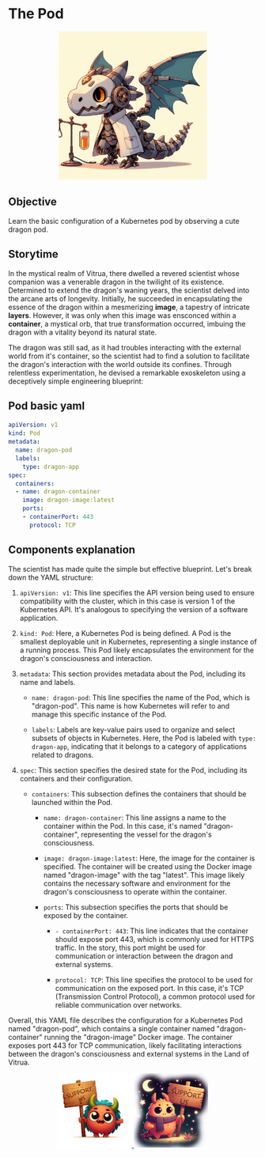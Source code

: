 # The Pod

<div style="text-align:center;">
  <img src="https://github.com/Vitrua/images/blob/main/k8s/dragonscientist.jpg?raw=true" alt="adv" width="300" height="300">
</div>

## Objective

Learn the basic configuration of a Kubernetes pod by observing a cute dragon pod.

## Storytime

In the mystical realm of Vitrua, there dwelled a revered scientist whose companion was a venerable dragon in the twilight of its existence. Determined to extend the dragon's waning years, the scientist delved into the arcane arts of longevity. Initially, he succeeded in encapsulating the essence of the dragon within a mesmerizing **image**, a tapestry of intricate **layers**. However, it was only when this image was ensconced within a **container**, a mystical orb, that true transformation occurred, imbuing the dragon with a vitality beyond its natural state.

The dragon was still sad, as it had troubles interacting with the external world from it's container, so the scientist had to find a solution to facilitate the dragon's interaction with the world outside its confines. Through relentless experimentation, he devised a remarkable exoskeleton using a deceptively simple engineering blueprint:

## Pod basic yaml 

```yaml
apiVersion: v1
kind: Pod
metadata:
  name: dragon-pod
  labels:
    type: dragon-app
spec:
  containers:
  - name: dragon-container
    image: dragon-image:latest
    ports:
    - containerPort: 443
      protocol: TCP
```

## Components explanation

The scientist has made quite the simple but effective blueprint. Let's break down the YAML structure:

1. `apiVersion: v1`: This line specifies the API version being used to ensure compatibility with the cluster, which in this case is version 1 of the Kubernetes API. It's analogous to specifying the version of a software application.

2. `kind: Pod`: Here, a Kubernetes Pod is being defined. A Pod is the smallest deployable unit in Kubernetes, representing a single instance of a running process. This Pod likely encapsulates the environment for the dragon's consciousness and interaction.

3. `metadata`: This section provides metadata about the Pod, including its name and labels.

    - `name: dragon-pod`: This line specifies the name of the Pod, which is "dragon-pod". This name is how Kubernetes will refer to and manage this specific instance of the Pod.

    - `labels`: Labels are key-value pairs used to organize and select subsets of objects in Kubernetes. Here, the Pod is labeled with `type: dragon-app`, indicating that it belongs to a category of applications related to dragons.

4. `spec`: This section specifies the desired state for the Pod, including its containers and their configuration.

    - `containers`: This subsection defines the containers that should be launched within the Pod.

        - `name: dragon-container`: This line assigns a name to the container within the Pod. In this case, it's named "dragon-container", representing the vessel for the dragon's consciousness.

        - `image: dragon-image:latest`: Here, the image for the container is specified. The container will be created using the Docker image named "dragon-image" with the tag "latest". This image likely contains the necessary software and environment for the dragon's consciousness to operate within the container.

        - `ports`: This subsection specifies the ports that should be exposed by the container.

            - `- containerPort: 443`: This line indicates that the container should expose port 443, which is commonly used for HTTPS traffic. In the story, this port might be used for communication or interaction between the dragon and external systems.

            - `protocol: TCP`: This line specifies the protocol to be used for communication on the exposed port. In this case, it's TCP (Transmission Control Protocol), a common protocol used for reliable communication over networks.

Overall, this YAML file describes the configuration for a Kubernetes Pod named "dragon-pod", which contains a single container named "dragon-container" running the "dragon-image" Docker image. The container exposes port 443 for TCP communication, likely facilitating interactions between the dragon's consciousness and external systems in the Land of Vitrua.

<div style="text-align:center;">
  <a href="https://patreon.com/Vitrua">
    <img src="https://github.com/Vitrua/images/blob/main/others/supportmonlight.png?raw=true#only-light" alt="wiz" width="150" height="150">
    <img src="https://github.com/Vitrua/images/blob/main/others/supportmon.png?raw=true#only-dark" alt="wiz" width="150" height="150">
  </a>
</div>
